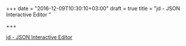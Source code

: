 +++
date = "2016-12-09T10:30:10+03:00"
draft = true
title = "jd - JSON Interactive Editor "

+++

<p><a href="https://t.co/rgnq7X2UHI">jd - JSON Interactive Editor </a></p>
